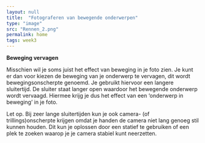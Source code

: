 ```yaml
---
layout: null
title:  "Fotograferen van bewegende onderwerpen"
type: "image"
src: "Rennen_2.png"
permalink: home
tags: week3
---
```


**Beweging vervagen**

Misschien wil je soms juist het effect van beweging in je foto zien. Je kunt er dan voor kiezen de beweging van je onderwerp te vervagen, dit wordt bewegingsonscherpte genoemd. Je gebruikt hiervoor een langere sluitertijd. De sluiter staat langer open waardoor het bewegende onderwerp wordt vervaagd. Hiermee krijg je dus het effect van een ‘onderwerp in beweging’ in je foto.


Let op. Bij zeer lange sluitertijden kun je ook camera- (of trillings)onscherpte krijgen omdat je handen de camera niet lang genoeg stil kunnen houden. Dit kun je oplossen door een statief te gebruiken of een plek te zoeken waarop je je camera stabiel kunt neerzetten.